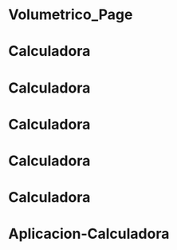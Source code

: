 # Volumetrico_Page
# Calculadora
# Calculadora
# Calculadora
# Calculadora
# Calculadora
# Aplicacion-Calculadora
